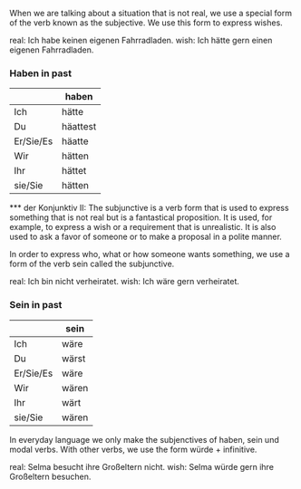When we are talking about a situation that is not real, we use a special form of the verb known as the subjective. We use this form to express wishes. 

real: Ich habe keinen eigenen Fahrradladen. 
wish: Ich hätte gern einen eigenen Fahrradladen. 

### Haben in past 

|           | haben    |
| --------- | -------- |
| Ich       | hätte    |
| Du        | häattest |
| Er/Sie/Es | häatte   |
| Wir       | hätten   |
| Ihr       | hättet   |
| sie/Sie   | hätten   |

*** der Konjunktiv II: The subjunctive is a verb form that is used to express something that is not real but is a fantastical proposition. It is used, for example, to express a wish or a requirement that is unrealistic. It is also used to ask a favor of someone or to make a proposal in a polite manner.

In order to express who, what or how someone wants something, we use a form of the verb sein called the subjunctive. 

real: Ich bin nicht verheiratet.
wish: Ich wäre gern verheiratet. 

### Sein in past

|           | sein  |
| --------- | ----- |
| Ich       | wäre  |
| Du        | wärst |
| Er/Sie/Es | wäre  |
| Wir       | wären |
| Ihr       | wärt  |
| sie/Sie   | wären |

In everyday language we only make the subjenctives of haben, sein und modal verbs. With other verbs, we use the form würde + infinitive. 

real: Selma besucht ihre Großeltern nicht. 
wish: Selma würde gern ihre Großeltern besuchen. 